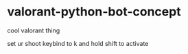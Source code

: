 # valorant-python-bot-concept
cool valorant thing

set ur shoot keybind to k and hold shift to activate
